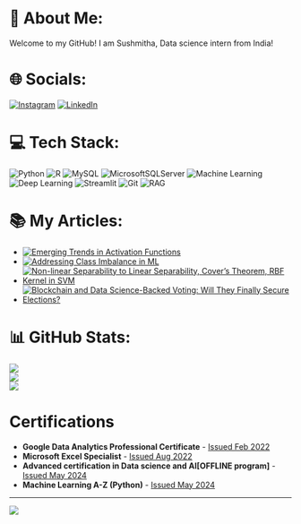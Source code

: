 # 💫 About Me:
Welcome to my GitHub! I am Sushmitha, Data science intern from India!


# 🌐 Socials:
[![Instagram](https://img.shields.io/badge/Instagram-%23E4405F.svg?logo=Instagram&logoColor=white)](https://instagram.com/sushmi_06) [![LinkedIn](https://img.shields.io/badge/LinkedIn-%230077B5.svg?logo=linkedin&logoColor=white)](https://linkedin.com/in/Sushmi186) 

# 💻 Tech Stack:
![Python](https://img.shields.io/badge/python-3670A0?style=for-the-badge&logo=python&logoColor=ffdd54) ![R](https://img.shields.io/badge/r-%23276DC3.svg?style=for-the-badge&logo=r&logoColor=white) ![MySQL](https://img.shields.io/badge/mysql-4479A1.svg?style=for-the-badge&logo=mysql&logoColor=white) ![MicrosoftSQLServer](https://img.shields.io/badge/Microsoft%20SQL%20Server-CC2927?style=for-the-badge&logo=microsoft%20sql%20server&logoColor=white) ![Machine Learning](https://img.shields.io/badge/Machine%20Learning-FFD700?style=for-the-badge&logo=python&logoColor=white)
![Deep Learning](https://img.shields.io/badge/Deep%20Learning-FF6F00?style=for-the-badge&logo=tensorflow&logoColor=white)
![Streamlit](https://img.shields.io/badge/Streamlit-FF4B4B?style=for-the-badge&logo=streamlit&logoColor=white)
![Git](https://img.shields.io/badge/git-F05032?style=for-the-badge&logo=git&logoColor=white)
![RAG](https://img.shields.io/badge/RAG-8B0000?style=for-the-badge&logo=python&logoColor=white)

# 📚 **My Articles:**

- [![Emerging Trends in Activation Functions](https://img.shields.io/badge/Emerging%20Trends%20in%20Activation%20Functions-FF6F00?style=for-the-badge&logo=medium&logoColor=white)](https://medium.com/accredian/emerging-trends-and-innovations-in-activation-functions-46d757fda1f4)
- [![Addressing Class Imbalance in ML](https://img.shields.io/badge/Addressing%20Class%20Imbalance%20in%20ML-FF5722?style=for-the-badge&logo=medium&logoColor=white)](https://medium.com/accredian/addressing-class-imbalance-in-machine-learning-effective-strategies-for-optimizing-models-4e0cfeb78a84)
- [![Non-linear Separability to Linear Separability, Cover’s Theorem, RBF Kernel in SVM](https://img.shields.io/badge/Non%20linear%20separability%20to%20linear%20separability%20%2C%20Cover%E2%80%99s%20theorem%2C%20RBF%20Kernel%20in%20SVM-4CAF50?style=for-the-badge&logo=medium&logoColor=white)](https://medium.com/accredian/non-linear-separability-to-linear-separability-covers-theorem-rbf-kernel-in-svm-b5912e0709de)
- [![Blockchain and Data Science-Backed Voting: Will They Finally Secure Elections?](https://img.shields.io/badge/Blockchain%20and%20Data%20Science%20-Backed%20Voting%20Will%20They%20Finally%20Secure%20Elections%3F-00BCD4?style=for-the-badge&logo=medium&logoColor=white)](https://medium.com/accredian/blockchain-and-data-science-backed-voting-will-they-finally-secure-elections-949dcd1652e6)

# 📊 GitHub Stats:
![](https://github-readme-stats.vercel.app/api?username=Sushmi-git&theme=dark&hide_border=false&include_all_commits=false&count_private=false)<br/>
![](https://github-readme-streak-stats.herokuapp.com/?user=Sushmi-git&theme=dark&hide_border=false)<br/>
![](https://github-readme-stats.vercel.app/api/top-langs/?username=Sushmi-git&theme=dark&hide_border=false&include_all_commits=false&count_private=false&layout=compact)
# Certifications

- **Google Data Analytics Professional Certificate** - [Issued Feb 2022](https://www.credly.com/badges/f0a8e14e-3b8e-4b25-a147-a93bcec1c12e/print)
- **Microsoft Excel Specialist** - [Issued Aug 2022](https://www.credly.com/badges/41b01c5d-f7c8-46b1-b4cb-b5009f4e9fcb)
- **Advanced certification in Data science and AI[OFFLINE program]** - [Issued May 2024](https://eict.iitg.ac.in/index_learners_details?p=NTR3MDJvK2pJVk9RWDV1UmlqVzVQQT09)
- **Machine Learning A-Z (Python)** - [Issued May 2024](https://www.udemy.com/certificate/UC-ffe50153-0f28-45ac-a6dd-b58118ecf8b9/)
---
[![](https://visitcount.itsvg.in/api?id=Sushmi-git&icon=0&color=0)](https://visitcount.itsvg.in)

<!-- Proudly created with GPRM ( https://gprm.itsvg.in ) -->
